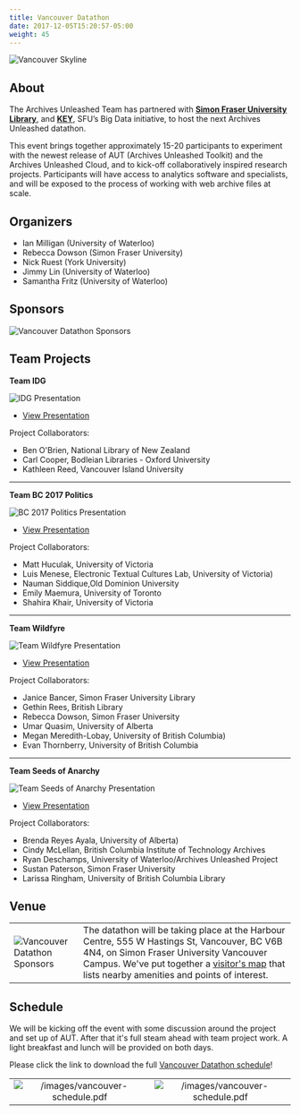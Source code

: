 ```yaml
---
title: Vancouver Datathon
date: 2017-12-05T15:20:57-05:00
weight: 45
---
```


![Vancouver Skyline](/images/vancouver-skyline.png)
## About

The Archives Unleashed Team has partnered with **[Simon Fraser University Library](https://www.lib.sfu.ca)**, and **[KEY](http://www.sfu.ca/key/)**, SFU’s Big Data initiative, to host the next Archives Unleashed datathon.

This event brings together approximately 15-20 participants to experiment with the newest release of AUT (Archives Unleashed Toolkit) and the Archives Unleashed Cloud, and to kick-off collaboratively inspired research projects. Participants will have access to analytics software and specialists, and will be exposed to the process of working with web archive files at scale.

## Organizers

* Ian Milligan (University of Waterloo)
* Rebecca Dowson (Simon Fraser University)
* Nick Ruest (York University)
* Jimmy Lin (University of Waterloo)
* Samantha Fritz (University of Waterloo)

## Sponsors

![Vancouver Datathon Sponsors](/images/logo-vancouver-sponsors.png)

## Team Projects

**Team IDG**

![IDG Presentation](/images/vancouver-IDG.png)

* [View Presentation](/images/vancouver-IDG.pdf)

Project Collaborators:
  * Ben O'Brien, National Library of New Zealand
  * Carl Cooper, Bodleian Libraries - Oxford University
  * Kathleen Reed, Vancouver Island University

***

**Team BC 2017 Politics**

![BC 2017 Politics Presentation](/images/vancouver-BC2017Politics.png)

* [View Presentation](/images/Vancouver-BC2017Politics.pdf)

Project Collaborators:
  * Matt Huculak, University of Victoria
  * Luis Menese, Electronic Textual Cultures Lab, University of Victoria)
  * Nauman Siddique,Old Dominion University
  * Emily Maemura, University of Toronto
  * Shahira Khair, University of Victoria

***

**Team Wildfyre**

![Team Wildfyre Presentation](/images/vancouver-BC2017Politics.png)

* [View Presentation](/images/Vancouver-BC2017Politics.pdf)

Project Collaborators:
  * Janice Bancer, Simon Fraser University Library
  * Gethin Rees, British Library
  * Rebecca Dowson, Simon Fraser University
  * Umar Quasim, University of Alberta
  * Megan Meredith-Lobay, University of British Columbia)
  * Evan Thornberry, University of British Columbia

***

**Team Seeds of Anarchy**

![Team Seeds of Anarchy Presentation](/images/vancouver-seedsofanarchy.png)

 * [View Presentation](/images/vancouver-seedsofanarchy.pdf)

Project Collaborators:
  * Brenda Reyes Ayala, University of Alberta)
  * Cindy McLellan, British Columbia Institute of Technology Archives
  * Ryan Deschamps, University of Waterloo/Archives Unleashed Project
  * Sustan Paterson, Simon Fraser University
  * Larissa Ringham, University of British Columbia Library

## Venue

|               |                  |
|---------------|------------------|
|![Vancouver Datathon Sponsors](/images/vancouver-map.png)| The datathon will be taking place at the Harbour Centre, 555 W Hastings St, Vancouver, BC V6B 4N4, on Simon Fraser University Vancouver Campus. We've put together a [visitor's map](https://www.google.com/maps/d/u/0/embed?mid=1MdGucaBTX0B3elYaZWKxEqLKE6glEgmB&ll=49.288565672623285%2C-123.15043901275543&z=13) that lists nearby amenities and points of interest.|

## Schedule

We will be kicking off the event with some discussion around the project and set up of AUT. After that it's full steam ahead with team project work. A light breakfast and lunch will be provided on both days.

Please click the link to download the full  [Vancouver Datathon schedule](/images/vancouver-schedule.pdf)!

|               |                  |
|:-------------:|:----------------:|
| ![/images/vancouver-schedule.pdf](/images/vancouver-day1.png) | ![/images/vancouver-schedule.pdf](/images/vancouver-day2.png)|